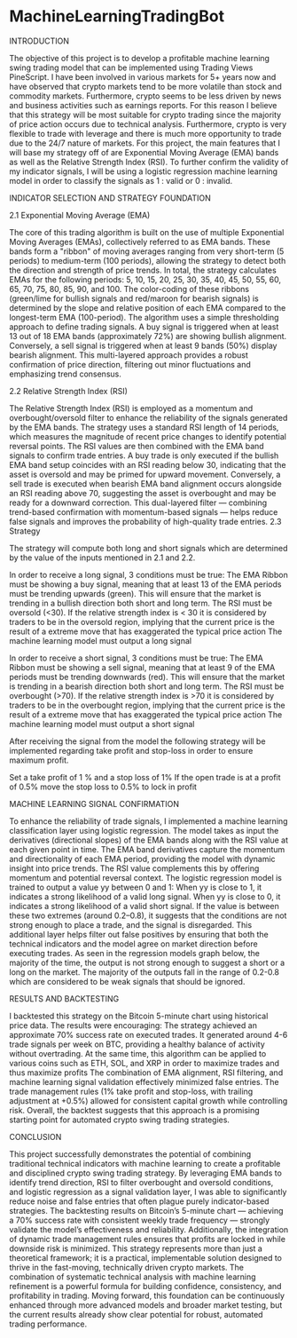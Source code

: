 # MachineLearningTradingBot


INTRODUCTION

The objective of this project is to develop a profitable machine learning swing trading model that can be implemented using Trading Views PineScript. I have been involved in various markets for 5+ years now and have observed that crypto markets tend to be more volatile than stock and commodity markets. Furthermore, crypto seems to be less driven by news and business activities such as earnings reports. For this reason I believe that this strategy will be most suitable for crypto trading since the majority of price action occurs due to technical analysis. Furthermore, crypto is very flexible to trade with leverage and there is much more opportunity to trade due to the 24/7 nature of markets. For this project, the main features that I will base my strategy off of are Exponential Moving Average (EMA) bands as well as the Relative Strength Index (RSI). To further confirm the validity of my indicator signals, I will be using a logistic regression machine learning model in order to classify the signals as 1 : valid or 0 : invalid. 

INDICATOR SELECTION AND STRATEGY FOUNDATION

2.1 Exponential Moving Average (EMA)

The core of this trading algorithm is built on the use of multiple Exponential Moving Averages (EMAs), collectively referred to as EMA bands. These bands form a "ribbon" of moving averages ranging from very short-term (5 periods) to medium-term (100 periods), allowing the strategy to detect both the direction and strength of price trends.
In total, the strategy calculates EMAs for the following periods: 5, 10, 15, 20, 25, 30, 35, 40, 45, 50, 55, 60, 65, 70, 75, 80, 85, 90, and 100. The color-coding of these ribbons (green/lime for bullish signals and red/maroon for bearish signals) is determined by the slope and relative position of each EMA compared to the longest-term EMA (100-period).
The algorithm uses a simple thresholding approach to define trading signals. A buy signal is triggered when at least 13 out of 18 EMA bands (approximately 72%) are showing bullish alignment. Conversely, a sell signal is triggered when at least 9 bands (50%) display bearish alignment. This multi-layered approach provides a robust confirmation of price direction, filtering out minor fluctuations and emphasizing trend consensus.



2.2 Relative Strength Index (RSI)

The Relative Strength Index (RSI) is employed as a momentum and overbought/oversold filter to enhance the reliability of the signals generated by the EMA bands. The strategy uses a standard RSI length of 14 periods, which measures the magnitude of recent price changes to identify potential reversal points.
The RSI values are then combined with the EMA band signals to confirm trade entries. A buy trade is only executed if the bullish EMA band setup coincides with an RSI reading below 30, indicating that the asset is oversold and may be primed for upward movement. Conversely, a sell trade is executed when bearish EMA band alignment occurs alongside an RSI reading above 70, suggesting the asset is overbought and may be ready for a downward correction.
This dual-layered filter — combining trend-based confirmation with momentum-based signals — helps reduce false signals and improves the probability of high-quality trade entries.
2.3 Strategy 

The strategy will compute both long and short signals which are determined by the value of the inputs mentioned in 2.1 and 2.2. 

In order to receive a long signal, 3 conditions must be true:
The EMA Ribbon must be showing a buy signal, meaning that at least 13 of the EMA periods must be trending upwards (green). This will ensure that the market is trending in a bullish direction both short and long term.
The RSI must be oversold (<30). If the relative strength index is < 30 it is considered by traders to be in the oversold region, implying that the current price is the result of a extreme move that has exaggerated the typical price action
The machine learning model must output a long signal

In order to receive a short signal, 3 conditions must be true:
The EMA Ribbon must be showing a sell signal, meaning that at least 9 of the EMA periods must be trending downwards (red). This will ensure that the market is trending in a bearish direction both short and long term.
The RSI must be overbought (>70). If the relative strength index is  >70 it is considered by traders to be in the overbought region, implying that the current price is the result of a extreme move that has exaggerated the typical price action
The machine learning model must output a short signal


After receiving the signal from the model the following strategy will be implemented regarding take profit and stop-loss in order to ensure maximum profit.

Set a take profit of 1 % and a stop loss of 1%
If the open trade is at a profit of 0.5% move the stop loss to 0.5% to lock in profit


MACHINE LEARNING SIGNAL CONFIRMATION


To enhance the reliability of trade signals, I implemented a machine learning classification layer using logistic regression. The model takes as input the derivatives (directional slopes) of the EMA bands along with the RSI value at each given point in time.
The EMA band derivatives capture the momentum and directionality of each EMA period, providing the model with dynamic insight into price trends.
The RSI value complements this by offering momentum and potential reversal context.
The logistic regression model is trained to output a value yy between 0 and 1:
When yy is close to 1, it indicates a strong likelihood of a valid long signal.
When yy is close to 0, it indicates a strong likelihood of a valid short signal.
If the value is between these two extremes (around 0.2–0.8), it suggests that the conditions are not strong enough to place a trade, and the signal is disregarded.
This additional layer helps filter out false positives by ensuring that both the technical indicators and the model agree on market direction before executing trades.
As seen in the regression models graph below, the majority of the time, the output is not strong enough to suggest a short or a long on the market. The majority of the outputs fall in the range of 0.2-0.8 which are considered to be weak signals that should be ignored.









RESULTS AND BACKTESTING

I backtested this strategy on the Bitcoin 5-minute chart using historical price data. The results were encouraging:
The strategy achieved an approximate 70% success rate on executed trades.
It generated around 4-6 trade signals per week on BTC, providing a healthy balance of activity without overtrading. At the same time, this algorithm can be applied to various coins such as ETH, SOL, and XRP in order to maximize trades and thus maximize profits
The combination of EMA alignment, RSI filtering, and machine learning signal validation effectively minimized false entries.
The trade management rules (1% take profit and stop-loss, with trailing adjustment at +0.5%) allowed for consistent capital growth while controlling risk.
Overall, the backtest suggests that this approach is a promising starting point for automated crypto swing trading strategies.


CONCLUSION

This project successfully demonstrates the potential of combining traditional technical indicators with machine learning to create a profitable and disciplined crypto swing trading strategy. By leveraging EMA bands to identify trend direction, RSI to filter overbought and oversold conditions, and logistic regression as a signal validation layer, I was able to significantly reduce noise and false entries that often plague purely indicator-based strategies.
The backtesting results on Bitcoin’s 5-minute chart — achieving a 70% success rate with consistent weekly trade frequency — strongly validate the model’s effectiveness and reliability. Additionally, the integration of dynamic trade management rules ensures that profits are locked in while downside risk is minimized.
This strategy represents more than just a theoretical framework; it is a practical, implementable solution designed to thrive in the fast-moving, technically driven crypto markets. The combination of systematic technical analysis with machine learning refinement is a powerful formula for building confidence, consistency, and profitability in trading. Moving forward, this foundation can be continuously enhanced through more advanced models and broader market testing, but the current results already show clear potential for robust, automated trading performance.
